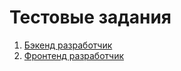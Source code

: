 # Тестовые задания

1. [Бэкенд разработчик](backend/README.md)
1. [Фронтенд разработчик](frontend/README.md)
